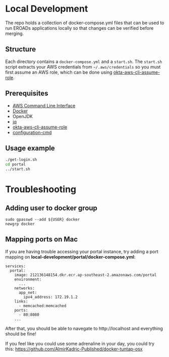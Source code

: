 # Local Development

The repo holds a collection of docker-compose.yml files that can be used to run
EROADs applications locally so that changes can be verified before merging.

## Structure

Each directory contains a `docker-compose.yml` and a `start.sh`. The `start.sh`
script extracts your AWS credentials from `~/.aws/credentials` so you must first
assume an AWS role, which can be done using
[okta-aws-cli-assume-role](https://github.com/eroad/okta-aws-cli-assume-role).

## Prerequisites
* [AWS Command Line Interface](https://aws.amazon.com/cli/)
* [Docker](https://www.docker.com/)
* OpenJDK
* [jq](https://stedolan.github.io/jq)
* [okta-aws-cli-assume-role](https://github.com/eroad/okta-aws-cli-assume-role)
* [configuration-cmd](https://github.com/eroad/configuration-cmd)

## Usage example

```bash
./get-login.sh
cd portal
../start.sh
```

# Troubleshooting

## Adding user to docker group
```
sudo gpasswd --add ${USER} docker
newgrp docker
```
## Mapping ports on Mac
If you are having trouble accessing your portal instance, try adding a port mapping on **local-development/portal/docker-compose.yml**:
```
services:
  portal:
    image: 212136148154.dkr.ecr.ap-southeast-2.amazonaws.com/portal
    environment:
      ...
    networks:
      app_net:
        ipv4_address: 172.19.1.2
    links:
      - memcached:memcached
    ports:
      - 80:8080
    ...
```
After that, you should be able to navegate to http://localhost and everything should be fine!

If you feel like you could use some adrenaline in your day, you could try this:
https://github.com/AlmirKadric-Published/docker-tuntap-osx
